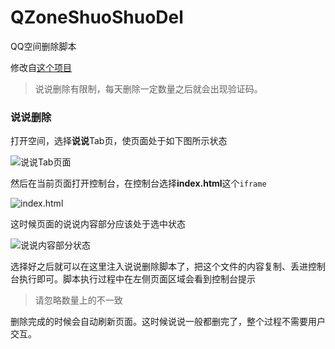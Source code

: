 # QZoneShuoShuoDel
QQ空间删除脚本

修改自[这个项目](https://github.com/aqiongbei/qq_zone_delete)

> 说说删除有限制，每天删除一定数量之后就会出现验证码。

### 说说删除
打开空间，选择**说说**Tab页，使页面处于如下图所示状态

![说说Tab页面](https://github.com/aqiongbei/qq_zone_delete/blob/master/readme_img/2018-01-03_231036.png)

然后在当前页面打开控制台，在控制台选择**index.html**这个`iframe`

![index.html](https://github.com/aqiongbei/qq_zone_delete/blob/master/readme_img/2018-01-03_231229.png)

这时候页面的说说内容部分应该处于选中状态

![说说内容部分状态](https://github.com/aqiongbei/qq_zone_delete/blob/master/readme_img/2018-01-03_231256.png)

选择好之后就可以在这里注入说说删除脚本了，把这个文件的内容复制、丢进控制台执行即可。脚本执行过程中在左侧页面区域会看到控制台提示

> 请忽略数量上的不一致

删除完成的时候会自动刷新页面。这时候说说一般都删完了，整个过程不需要用户交互。
